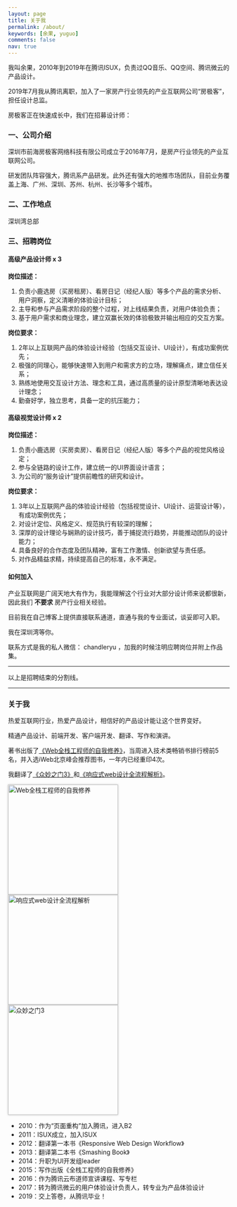 ```yaml
---
layout: page
title: 关于我
permalink: /about/
keywords: [余果, yuguo]
comments: false
nav: true
---
```


<style>
.about-books {display: inline-block; margin-right:20px; }
.about-books img {height: 250px; box-shadow: 0 0px 4px #bbb}
</style>


我叫余果，2010年到2019年在腾讯ISUX，负责过QQ音乐、QQ空间、腾讯微云的产品设计。

2019年7月我从腾讯离职，加入了一家房产行业领先的产业互联网公司“房极客”，担任设计总监。

房极客正在快速成长中，我们在招募设计师：

### 一、公司介绍

深圳市前海房极客网络科技有限公司成立于2016年7月，是房产行业领先的产业互联网公司。

研发团队阵容强大，腾讯系产品研发。此外还有强大的地推市场团队，目前业务覆盖上海、广州、深圳、苏州、杭州、长沙等多个城市。

### 二、工作地点

深圳湾总部

### 三、招聘岗位

#### 高级产品设计师 x 3

**岗位描述：**

1. 负责小鹿选房（买房租房）、看房日记（经纪人版）等多个产品的需求分析、用户洞察，定义清晰的体验设计目标；
2. 主导和参与产品需求阶段的整个过程，对上线结果负责，对用户体验负责；
3. 基于用户需求和商业理念，建立双赢长效的体验极致并输出相应的交互方案。

**岗位要求：**

1. 2年以上互联网产品的体验设计经验（包括交互设计、UI设计），有成功案例优先；
2. 极强的同理心，能够快速带入到用户和需求方的立场，理解痛点，建立信任关系；
3. 熟练地使用交互设计方法、理念和工具，通过高质量的设计原型清晰地表达设计理念；
4. 勤奋好学，独立思考，具备一定的抗压能力；

#### 高级视觉设计师 x 2

**岗位描述：**

1. 负责小鹿选房（买房卖房）、看房日记（经纪人版）等多个产品的视觉风格设定；
2. 参与全链路的设计工作，建立统一的UI界面设计语言；
3. 为公司的“服务设计”提供前瞻性的研究和设计。

**岗位要求：**

1. 3年以上互联网产品的体验设计经验（包括视觉设计、UI设计、运营设计等），有成功案例优先；
2. 对设计定位、风格定义、规范执行有较深的理解；
3. 深厚的设计理论与娴熟的设计技巧，善于捕捉流行趋势，并能推动团队的设计能力；
4. 具备良好的合作态度及团队精神，富有工作激情、创新欲望与责任感。
5. 对作品精益求精，持续提高自己的标准，永不满足。

#### 如何加入

产业互联网是广阔天地大有作为，我能理解这个行业对大部分设计师来说都很新，因此我们 **不要求** 房产行业相关经验。

目前我在自己博客上提供直接联系通道，直通与我的专业面试，谈妥即可入职。

我在深圳湾等你。

联系方式是我的私人微信： chandleryu ，加我的时候注明应聘岗位并附上作品集。

----

以上是招聘结束的分割线。

----

### 关于我

热爱互联网行业，热爱产品设计，相信好的产品设计能让这个世界变好。

精通产品设计、前端开发、客户端开发、翻译、写作和演讲。

著书出版了[《Web全栈工程师的自我修养》](http://search.jd.com/Search?keyword=web%E5%85%A8%E6%A0%88%E5%B7%A5%E7%A8%8B%E5%B8%88%E7%9A%84%E8%87%AA%E6%88%91%E4%BF%AE%E5%85%BB&enc=utf-8)，当周进入技术类畅销书排行榜前5名，并入选iWeb北京峰会推荐图书，一年内已经重印4次。

我翻译了[《众妙之门3》](/weblog/isux-and-smashing-book/)和[《响应式web设计全流程解析》](/weblog/designers-should-learn-code/)。

<a href="http://search.jd.com/Search?keyword=web%E5%85%A8%E6%A0%88%E5%B7%A5%E7%A8%8B%E5%B8%88%E7%9A%84%E8%87%AA%E6%88%91%E4%BF%AE%E5%85%BB&enc=utf-8" title="Web全栈工程师的自我修养" class="about-books">
	<img src="https://yuguous-10027517.cos.ap-shanghai.myqcloud.com/common/full-stack-engineer-thumb.jpg" alt="Web全栈工程师的自我修养">
</a>
<a href="/weblog/designers-should-learn-code/" title="响应式web设计全流程解析" class="about-books">
	<img src="https://yuguous-10027517.cos.ap-shanghai.myqcloud.com/common/responsive.jpg" alt="响应式web设计全流程解析">
</a>
<a href="/weblog/isux-and-smashing-book/" title="众妙之门3" class="about-books">
	<img src="https://yuguous-10027517.cos.ap-shanghai.myqcloud.com/common/smashing-book.png" alt="众妙之门3">
</a>

- 2010：作为“页面重构”加入腾讯，进入B2
- 2011：ISUX成立，加入ISUX
- 2012：翻译第一本书《Responsive Web Design Workflow》
- 2013：翻译第二本书《Smashing Book》
- 2014：升职为UI开发组leader
- 2015：写作出版《全栈工程师的自我修养》
- 2016：作为腾讯云布道师宣讲课程、写专栏
- 2017：转为腾讯微云的用户体验设计负责人，转专业为产品体验设计
- 2019：交上答卷，从腾讯毕业！
